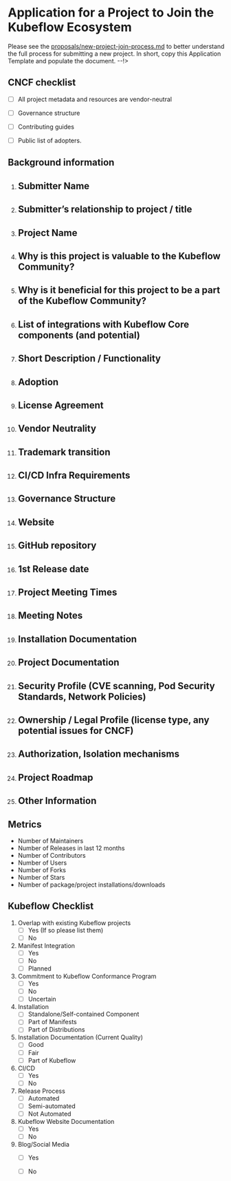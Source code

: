 # Application for a Project to Join the Kubeflow Ecosystem

Please see the [proposals/new-project-join-process.md](Documentation) to
better understand the full process for submitting a new project.
In short, copy this Application Template and populate the document.
--!>

## CNCF checklist
- [ ] All project metadata and resources are vendor-neutral
- [ ] Governance structure
- [ ] Contributing guides
- [ ] Public list of adopters.


## Background information

1. Submitter Name
    -

1. Submitter’s relationship to project / title
    -

1. Project Name
    -

1. Why is this project is valuable to the Kubeflow Community?
    -

1. Why is it beneficial for this project to be a part of the Kubeflow Community?
    - 

1. List of integrations with Kubeflow Core components (and potential)
    -

1. Short Description / Functionality
    -

1. Adoption
    - 

1. License Agreement
    - 

1. Vendor Neutrality
    - 

1. Trademark transition
    - 

1. CI/CD Infra Requirements
    - 

1. Governance Structure 
    -

1. Website
    -

1. GitHub repository
    -

1. 1st Release date
    -

1. Project Meeting Times
    -

1. Meeting Notes
    -

1. Installation Documentation
    -

1. Project Documentation
    -

1. Security Profile (CVE scanning, Pod Security Standards, Network Policies)
    -

1. Ownership / Legal Profile (license type, any potential issues for CNCF)
    -

1. Authorization, Isolation mechanisms
    -

1. Project Roadmap
    -

1. Other Information
    -

## Metrics

- Number of Maintainers
- Number of Releases in last 12 months
- Number of Contributors
- Number of Users
- Number of Forks
- Number of Stars
- Number of package/project installations/downloads

## Kubeflow Checklist

1.  Overlap with existing Kubeflow projects
    - [ ] Yes (If so please list them)
    - [ ] No

1. Manifest Integration
    - [ ] Yes
    - [ ] No
    - [ ] Planned

1. Commitment to Kubeflow Conformance Program
    - [ ] Yes
    - [ ] No
    - [ ] Uncertain

1. Installation
    - [ ] Standalone/Self-contained Component
    - [ ] Part of Manifests
    - [ ] Part of Distributions

1. Installation Documentation (Current Quality)
    - [ ] Good
    - [ ] Fair
    - [ ] Part of Kubeflow

1. CI/CD 
    - [ ] Yes
    - [ ] No

1. Release Process
    - [ ] Automated
    - [ ] Semi-automated
    - [ ] Not Automated

1. Kubeflow Website Documentation
    - [ ] Yes
    - [ ] No

1. Blog/Social Media 
    - [ ] Yes
    - [ ] No

